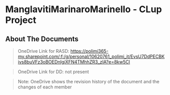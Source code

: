 # ManglavitiMarinaroMarinello - CLup Project

## About The Documents
>OneDrive Link for RASD: https://polimi365-my.sharepoint.com/:f:/g/personal/10620761_polimi_it/EvsU7DdPECBKivs8buVFz3oBOEDnIgiXFN4TMhhZR3_zIA?e=8kw5Cl

>OneDrive Link for DD: not present

>Note: OneDrive shows the revision history of the document and the changes of each member
